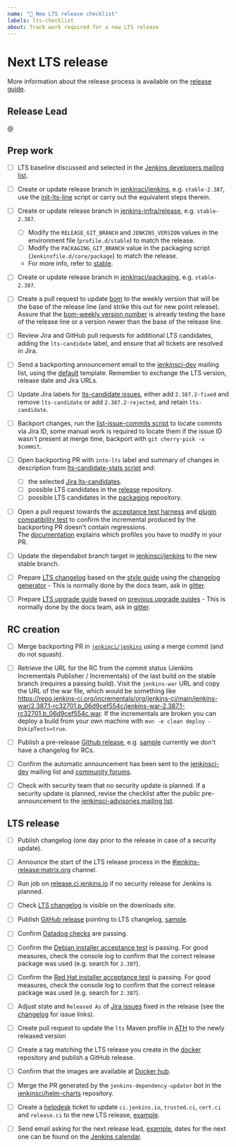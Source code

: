 ```yaml
---
name: "🚤 New LTS release checklist"
labels: lts-checklist
about: Track work required for a new LTS release
---
```


# Next LTS release

More information about the release process is available on the [release guide](https://github.com/jenkins-infra/release/blob/master/docs/releases.md).

## Release Lead

<!-- 
The release lead is the person who makes sure that all steps are completed
Not necessarily the person doing all the work

This role should rotate between LTS releases
-->

@<github-username of release lead>

## Prep work

- [ ] LTS baseline discussed and selected in the [Jenkins developers mailing list](https://groups.google.com/g/jenkinsci-dev).

- [ ] Create or update release branch in [jenkinsci/jenkins](https://github.com/jenkinsci/jenkins), e.g. `stable-2.387`, use the [init-lts-line](https://github.com/jenkins-infra/release/blob/master/tools/init-lts-line) script or carry out the equivalent steps therein.

- [ ] Create or update release branch in [jenkins-infra/release](https://github.com/jenkins-infra/release), e.g. `stable-2.387`.
  - [ ] Modify the `RELEASE_GIT_BRANCH` and `JENKINS_VERSION` values in the environment file (`profile.d/stable`) to match the release.
  - [ ] Modify the `PACKAGING_GIT_BRANCH` value in the packaging script (`Jenkinsfile.d/core/package`) to match the release.
  - For more info, refer to [stable](https://github.com/jenkins-infra/release#stable).

- [ ] Create or update release branch in [jenkinsci/packaging](https://github.com/jenkinsci/packaging), e.g. `stable-2.387`.

- [ ] Create a pull request to update [bom](https://github.com/jenkinsci/bom) to the weekly version that will be the base of the release line (and strike this out for new point release).
      Assure that the [bom-weekly version number](https://github.com/jenkinsci/bom/blob/master/sample-plugin/pom.xml#L17) is already testing the base of the release line or a version newer than the base of the release line.

- [ ] Review Jira and GitHub pull requests for additional LTS candidates, adding the `lts-candidate` label, and ensure that all tickets are resolved in Jira.

- [ ] Send a backporting announcement email to the [jenkinsci-dev](https://groups.google.com/g/jenkinsci-dev) mailing list, using the [default](https://groups.google.com/g/jenkinsci-dev/c/sZY2WXoWLWM) template.
Remember to exchange the LTS version, release date and Jira URLs.

- [ ] Update Jira labels for [lts-candidate issues](https://issues.jenkins.io/issues/?filter=12146), either add `2.387.2-fixed` and remove `lts-candidate` or add `2.387.2-rejected`, and retain `lts-candidate`.

- [ ] Backport changes, run the [list-issue-commits script](https://github.com/jenkins-infra/release/blob/master/tools/list-issue-commits) to locate commits via Jira ID, some manual work is required to locate them if the issue ID wasn't present at merge time, backport with `git cherry-pick -x $commit`.

- [ ] Open backporting PR with `into-lts` label and summary of changes in description from [lts-candidate-stats script](https://github.com/jenkins-infra/release/blob/master/tools/lts-candidate-stats) and:
  - [ ] the selected [Jira lts-candidates](https://issues.jenkins-ci.org/issues/?filter=12146).
  - [ ] possible LTS candidates in the [release](https://github.com/jenkins-infra/release/issues?q=is%3Aclosed+label%3Alts-candidate+) repository.
  - [ ] possible LTS candidates in the [packaging](https://github.com/jenkinsci/packaging/issues?q=is%3Aclosed+label%3Alts-candidate) repository.

- [ ] Open a pull request towards the [acceptance test harness](https://github.com/jenkinsci/acceptance-test-harness) and [plugin compatibility test](https://github.com/jenkinsci/bom) to confirm the incremental produced by the backporting PR doesn't contain regressions.  
The [documentation](https://github.com/jenkins-infra/release/blob/master/docs/releases.md#review-tests) explains which profiles you have to modify in your PR.

- [ ] Update the dependabot branch target in [jenkinsci/jenkins](https://github.com/jenkinsci/jenkins/blob/bacb1c8d2899d161a0995d69ab5c932ca4d3ab30/.github/dependabot.yml#L56) to the new stable branch.

- [ ] Prepare [LTS changelog](https://www.jenkins.io/changelog-stable/) based on the [style guide](https://github.com/jenkins-infra/jenkins.io/blob/master/content/_data/changelogs/_STYLEGUIDE.adoc) using the [changelog generator](https://github.com/jenkinsci/core-changelog-generator/blob/master/README.md) - This is normally done by the docs team, ask in [gitter](https://app.gitter.im/#/room/#jenkins/docs:matrix.org).

- [ ] Prepare [LTS upgrade guide](https://www.jenkins.io/doc/upgrade-guide/) based on [previous upgrade guides](https://github.com/jenkins-infra/jenkins.io/tree/master/content/_data/upgrades)  - This is normally done by the docs team, ask in [gitter](https://app.gitter.im/#/room/#jenkins/docs:matrix.org).

## RC creation

- [ ] Merge backporting PR in [`jenkinci/jenkins`](https://github.com/jenkinsci/jenkins) using a merge commit (and do not squash).

- [ ] Retrieve the URL for the RC from the commit status (Jenkins Incrementals Publisher / Incrementals) of the last build on the stable branch (requires a passing build). Visit the `jenkins-war` URL and copy the URL of the war file, which would be something like https://repo.jenkins-ci.org/incrementals/org/jenkins-ci/main/jenkins-war/2.387.1-rc32701.b_06d9cef554c/jenkins-war-2.387.1-rc32701.b_06d9cef554c.war. If the incrementals are broken you can deploy a build from your own machine with `mvn -e clean deploy -DskipTests=true`.

- [ ] Publish a pre-release [Github release](https://github.com/jenkinsci/jenkins/releases), e.g. [sample](https://github.com/jenkinsci/jenkins/releases/tag/jenkins-2.387.1-rc) currently we don't have a changelog for RCs.

- [ ] Confirm the automatic announcement has been sent to the [jenkinsci-dev](https://groups.google.com/g/jenkinsci-dev) mailing list and [community forums](https://community.jenkins.io/c/blog/23).

- [ ] Check with security team that no security update is planned.  If a security update is planned, revise the checklist after the public pre-announcement to the [jenkinsci-advisories mailing list](https://groups.google.com/g/jenkinsci-advisories).

## LTS release

- [ ] Publish changelog (one day prior to the release in case of a security update).

- [ ] Announce the start of the LTS release process in the [#jenkins-release:matrix.org](https://matrix.to/#/#jenkins-release:matrix.org) channel.
- [ ] Run job on [release.ci.jenkins.io](https://release.ci.jenkins.io/job/core/job/stable/job/release/) if no security release for Jenkins is planned.

- [ ] Check [LTS changelog](https://www.jenkins.io/changelog-stable/) is visible on the downloads site.

- [ ] Publish [GitHub release](https://github.com/jenkinsci/jenkins/releases) pointing to LTS changelog, [sample](https://github.com/jenkinsci/jenkins/releases/tag/jenkins-2.387.1).

- [ ] Confirm [Datadog checks](https://p.datadoghq.com/sb/0Igb9a-e6849e5e019250ef5aaea3589297fe8b) are passing.

- [ ] Confirm the [Debian installer acceptance test](https://ci.jenkins.io/job/Infra/job/acceptance-tests/job/install-lts-debian-package/) is passing.
  For good measures, check the console log to confirm that the correct release package was used (e.g. search for `2.387`).

- [ ] Confirm the [Red Hat installer acceptance test](https://ci.jenkins.io/job/Infra/job/acceptance-tests/job/install-lts-redhat-rpm/) is passing.
  For good measures, check the console log to confirm that the correct release package was used (e.g. search for `2.387`).
  
- [ ] Adjust state and `Released As` of [Jira issues](https://issues.jenkins.io/) fixed in the release (see the [changelog](https://www.jenkins.io/changelog-stable) for issue links).

- [ ] Create pull request to update the `lts` Maven profile in [ATH](https://github.com/jenkinsci/acceptance-test-harness) to the newly released version

- [ ] Create a tag matching the LTS release you create in the [docker](https://github.com/jenkinsci/docker/) repository and publish a GitHub release.

- [ ] Confirm that the images are available at [Docker hub](https://hub.docker.com/r/jenkins/jenkins/tags).

- [ ] Merge the PR generated by the `jenkins-dependency-updater` bot in the [jenkinsci/helm-charts](https://github.com/jenkinsci/helm-charts) repository.

- [ ] Create a [helpdesk](https://github.com/jenkins-infra/helpdesk/issues) ticket to update `ci.jenkins.io`, `trusted.ci`, `cert.ci` and `release.ci` to the new LTS release, [example](https://github.com/jenkins-infra/helpdesk/issues/3561).
  
- [ ] Send email asking for the next release lead, [example](https://groups.google.com/g/jenkinsci-dev/c/FrUnLUXdArg/m/BfXf5INlBwAJ), dates for the next one can be found on the [Jenkins calendar](https://www.jenkins.io/events/).
